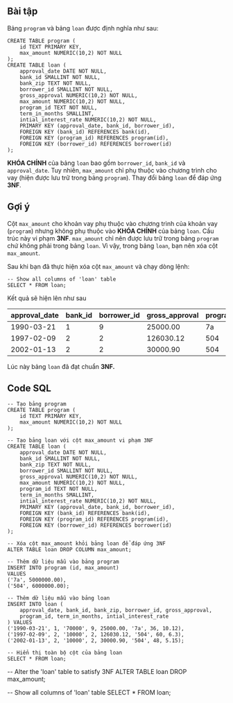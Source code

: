 ## Bài tập
Bảng `program` và bảng `loan` được định nghĩa như sau:
```
CREATE TABLE program (
    id TEXT PRIMARY KEY,
    max_amount NUMERIC(10,2) NOT NULL
);
CREATE TABLE loan (
    approval_date DATE NOT NULL,
    bank_id SMALLINT NOT NULL,
    bank_zip TEXT NOT NULL,
    borrower_id SMALLINT NOT NULL,
    gross_approval NUMERIC(10,2) NOT NULL,
    max_amount NUMERIC(10,2) NOT NULL,
    program_id TEXT NOT NULL,
    term_in_months SMALLINT,
    intial_interest_rate NUMERIC(10,2) NOT NULL,
    PRIMARY KEY (approval_date, bank_id, borrower_id),
    FOREIGN KEY (bank_id) REFERENCES bank(id),
    FOREIGN KEY (program_id) REFERENCES program(id),
    FOREIGN KEY (borrower_id) REFERENCES borrower(id)
);
```
**KHÓA CHÍNH** của bảng `loan` bao gồm `borrower_id`, `bank_id` và `approval_date`. Tuy nhiên, `max_amount` chỉ phụ thuộc vào chương trình cho vay (hiện được lưu trữ trong bảng `program`). Thay đổi bảng `loan` để đáp ứng **3NF**.

## Gợi ý
Cột `max_amount` cho khoản vay phụ thuộc vào chương trình của khoản vay (`program`) nhưng không phụ thuộc vào **KHÓA CHÍNH** của bảng `loan`. Cấu trúc này vi phạm **3NF**. `max_amount` chỉ nên được lưu trữ trong bảng `program` chứ không phải trong bảng `loan`. Vì vậy, trong bảng `loan`, bạn nên xóa cột `max_amount`.

Sau khi bạn đã thực hiện xóa cột `max_amount` và chạy dòng lệnh:
```
-- Show all columns of 'loan' table
SELECT * FROM loan;
```
Kết quả sẽ hiện lên như sau

| approval_date	| bank_id	| borrower_id	| gross_approval | program_id	| term_in_months | initial_interest_rate | 
|---------------|---------|-------------|----------------|------------|----------------|-----------------------|
| 1990-03-21 | 1 | 9 | 25000.00	| 7a | 36	| 10.12 | 
| 1997-02-09 | 2 | 2 | 126030.12 | 504 | 60 | 6.3 |
| 2002-01-13 | 2 | 2 | 30000.90	| 504	| 48 | 5.15 |

Lúc này bảng `loan` đã đạt chuẩn **3NF.**

## Code SQL
```
-- Tạo bảng program
CREATE TABLE program (
    id TEXT PRIMARY KEY,
    max_amount NUMERIC(10,2) NOT NULL
);

-- Tạo bảng loan với cột max_amount vi phạm 3NF
CREATE TABLE loan (
    approval_date DATE NOT NULL,
    bank_id SMALLINT NOT NULL,
    bank_zip TEXT NOT NULL,
    borrower_id SMALLINT NOT NULL,
    gross_approval NUMERIC(10,2) NOT NULL,
    max_amount NUMERIC(10,2) NOT NULL,
    program_id TEXT NOT NULL,
    term_in_months SMALLINT,
    intial_interest_rate NUMERIC(10,2) NOT NULL,
    PRIMARY KEY (approval_date, bank_id, borrower_id),
    FOREIGN KEY (bank_id) REFERENCES bank(id),
    FOREIGN KEY (program_id) REFERENCES program(id),
    FOREIGN KEY (borrower_id) REFERENCES borrower(id)
);

-- Xóa cột max_amount khỏi bảng loan để đáp ứng 3NF
ALTER TABLE loan DROP COLUMN max_amount;

-- Thêm dữ liệu mẫu vào bảng program
INSERT INTO program (id, max_amount)
VALUES
('7a', 5000000.00),
('504', 6000000.00);

-- Thêm dữ liệu mẫu vào bảng loan
INSERT INTO loan (
    approval_date, bank_id, bank_zip, borrower_id, gross_approval, 
    program_id, term_in_months, intial_interest_rate
) VALUES
('1990-03-21', 1, '70000', 9, 25000.00, '7a', 36, 10.12),
('1997-02-09', 2, '10000', 2, 126030.12, '504', 60, 6.3),
('2002-01-13', 2, '10000', 2, 30000.90, '504', 48, 5.15);

-- Hiển thị toàn bộ cột của bảng loan
SELECT * FROM loan;
```
-- Alter the 'loan' table to satisfy 3NF
ALTER TABLE loan DROP max_amount;

-- Show all columns of 'loan' table
SELECT * FROM loan; 
